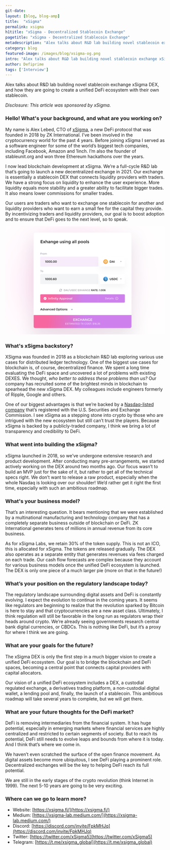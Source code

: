 ```yaml
---
git-date:
layout: [blog, blog-amp]
title:  "xSigma"
permalink: xsigma
h1title: "xSigma - Decentralized Stablecoin Exchange"
pagetitle: "xSigma - Decentralized Stablecoin Exchange"
metadescription: "Alex talks about R&D lab building novel stablecoin exchange xSigma DEX, and how they are going to create a unified DeFi ecosystem with their own stablecoin"
category: blog
featured-image: /images/blog/xsigma-og.png
intro: "Alex talks about R&D lab building novel stablecoin exchange xSigma DEX, and how they are going to create a unified DeFi ecosystem with their own stablecoin"
author: Defiprime
tags: ['Interview']
---
```

Alex talks about R&D lab building novel stablecoin exchange xSigma DEX, and how they are going to create a unified DeFi ecosystem with their own stablecoin.  

_Disclosure: This article was sponsored by xSigma._

### Hello! What's your background, and what are you working on?

My name is Alex Lebed, CTO of [xSigma](https://xsigma.fi/), a new DeFi protocol that was founded in 2018 by ZK International. I’ve been involved in the cryptocurrency world for the past 4 years. Before joining xSigma I served as a software engineer for some of the world’s biggest tech companies, including Facebook, Amazon and 1inch. I’m also the founder of stableunit.org and won three Ethereum hackathons over the years.

I now lead blockchain development at xSigma. We’re a full-cycle R&D lab that’s going to launch a new decentralized exchange in 2021. Our exchange is essentially a stablecoin DEX that connects liquidity providers with traders. We have a strong focus on liquidity to enhance the user experience. More liquidity equals more stability and a greater ability to facilitate bigger trades. It also means lower commissions for smaller trades.

Our users are traders who want to exchange one stablecoin for another and liquidity providers who want to earn a small fee for the capital they provide. By incentivizing traders and liquidity providers, our goal is to boost adoption and to ensure that DeFi goes to the next level, so to speak.

![](/images/blog/xsigma1.png)

### What's xSigma backstory?

XSigma was founded in 2018 as a blockchain R&D lab exploring various use cases for distributed ledger technology. One of the biggest use cases for blockchain is, of course, decentralized finance. We spent a long time evaluating the DeFi space and uncovered a lot of problems with existing DEXES. We thought, _who better to address these problems than us?_ Our company has recruited some of the brightest minds in blockchain to spearhead the new xSigma DEX. My colleagues include engineers formerly of Ripple, Google and others.

One of our biggest advantages is that we’re backed by a [Nasdaq-listed company](https://medium.com/xsigma-defi/introducing-xsigma-defi-ad0169c2da13) that’s registered with the U.S. Securities and Exchange Commission. I see xSigma as a stepping stone into crypto by those who are intrigued with the new ecosystem but still can’t trust the players. Because xSigma is backed by a publicly-traded company, I think we bring a lot of transparency and credibility to DeFi.

### What went into building the xSigma?

xSigma launched in 2018, so we’ve undergone extensive research and product development. After conducting many pre-arrangements, we started actively working on the DEX around two months ago. Our focus wasn’t to build an MVP just for the sake of it, but rather to get all of the technical specs right. We don’t want to release a raw product, especially when the whole Nasdaq is looking over our shoulder! We’d rather get it right the first time, especially with such an ambitious roadmap.

### What's your business model?

That’s an interesting question. It bears mentioning that we were established by a multinational manufacturing and technology company that has a completely separate business outside of blockchain or DeFi. ZK International generates tens of millions in annual revenue from its core business.

As for xSigma Labs, we retain 30% of the token supply. This is not an ICO, this is allocated for xSigma. The tokens are released gradually. The DEX also operates as a separate entity that generates revenues via fees charged on each trade. Our cash flow forecasts are complex because they account for various business models once the unified DeFi ecosystem is launched. The DEX is only one piece of a much larger pie (more on that in the future!)

### What’s your position on the regulatory landscape today?

The regulatory landscape surrounding digital assets and DeFi is constantly evolving. I expect the evolution to continue in the coming years. It seems like regulators are beginning to realize that the revolution sparked by Bitcoin is here to stay and that cryptocurrencies are a new asset class. Ultimately, I think regulation will still be favorable in the long run as regulators wrap their heads around crypto. We’re already seeing governments research central bank digital currencies, or CBDCs. This is nothing like DeFi, but it’s a proxy for where I think we are going.

### What are your goals for the future?

The xSigma DEX is only the first step in a much bigger vision to create a unified DeFi ecosystem. Our goal is to bridge the blockchain and DeFi spaces, becoming a central point that connects capital providers with capital allocators.

Our vision of a unified DeFi ecosystem includes a DEX, a custodial regulated exchange, a derivatives trading platform, a non-custodial digital wallet, a lending pool and, finally, the launch of a stablecoin. This ambitious roadmap will take several years to complete, but we will get there.

### What are your future thoughts for the DeFi market?

DeFi is removing intermediaries from the financial system. It has huge potential, especially in emerging markets where financial services are highly centralized and restricted to certain segments of society. But to reach its potential, DeFi still needs to evolve leaps and bounds from where it is today. And I think that’s where we come in.

We haven’t even scratched the surface of the open finance movement. As digital assets become more ubiquitous, I see DeFi playing a prominent role. Decentralized exchanges will be the key to helping DeFi reach its full potential.

We are still in the early stages of the crypto revolution (think Internet in 1999). The next 5-10 years are going to be very exciting.

### Where can we go to learn more?

- Website: [https://xsigma.fi/](https://xsigma.fi/)
- Medium: [https://xsigma-lab.medium.com/](https://xsigma-lab.medium.com/)
- Discord: [https://discord.com/invite/FpkMHJq](https://discord.com/invite/FpkMHJq)
- Twitter: [https://twitter.com/xSigma5](https://twitter.com/xSigma5)
- Telegram: [https://t.me/xsigma_global](https://t.me/xsigma_global)
